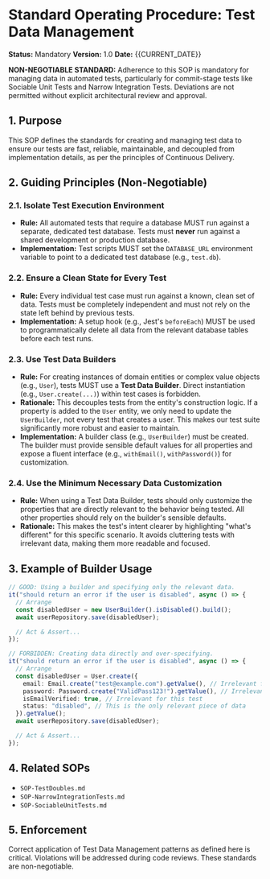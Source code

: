 # Standard Operating Procedure: Test Data Management

**Status:** Mandatory
**Version:** 1.0
**Date:** {{CURRENT_DATE}}

**NON-NEGOTIABLE STANDARD:** Adherence to this SOP is mandatory for managing data in automated tests, particularly for commit-stage tests like Sociable Unit Tests and Narrow Integration Tests. Deviations are not permitted without explicit architectural review and approval.

## 1. Purpose

This SOP defines the standards for creating and managing test data to ensure our tests are fast, reliable, maintainable, and decoupled from implementation details, as per the principles of Continuous Delivery.

## 2. Guiding Principles (Non-Negotiable)

### 2.1. Isolate Test Execution Environment

- **Rule:** All automated tests that require a database MUST run against a separate, dedicated test database. Tests must **never** run against a shared development or production database.
- **Implementation:** Test scripts MUST set the `DATABASE_URL` environment variable to point to a dedicated test database (e.g., `test.db`).

### 2.2. Ensure a Clean State for Every Test

- **Rule:** Every individual test case must run against a known, clean set of data. Tests must be completely independent and must not rely on the state left behind by previous tests.
- **Implementation:** A setup hook (e.g., Jest's `beforeEach`) MUST be used to programmatically delete all data from the relevant database tables before each test runs.

### 2.3. Use Test Data Builders

- **Rule:** For creating instances of domain entities or complex value objects (e.g., `User`), tests MUST use a **Test Data Builder**. Direct instantiation (e.g., `User.create(...)`) within test cases is forbidden.
- **Rationale:** This decouples tests from the entity's construction logic. If a property is added to the `User` entity, we only need to update the `UserBuilder`, not every test that creates a user. This makes our test suite significantly more robust and easier to maintain.
- **Implementation:** A builder class (e.g., `UserBuilder`) must be created. The builder must provide sensible default values for all properties and expose a fluent interface (e.g., `withEmail()`, `withPassword()`) for customization.

### 2.4. Use the Minimum Necessary Data Customization

- **Rule:** When using a Test Data Builder, tests should only customize the properties that are directly relevant to the behavior being tested. All other properties should rely on the builder's sensible defaults.
- **Rationale:** This makes the test's intent clearer by highlighting "what's different" for this specific scenario. It avoids cluttering tests with irrelevant data, making them more readable and focused.

## 3. Example of Builder Usage

```typescript
// GOOD: Using a builder and specifying only the relevant data.
it("should return an error if the user is disabled", async () => {
  // Arrange
  const disabledUser = new UserBuilder().isDisabled().build();
  await userRepository.save(disabledUser);

  // Act & Assert...
});

// FORBIDDEN: Creating data directly and over-specifying.
it("should return an error if the user is disabled", async () => {
  // Arrange
  const disabledUser = User.create({
    email: Email.create("test@example.com").getValue(), // Irrelevant for this test
    password: Password.create("ValidPass123!").getValue(), // Irrelevant for this test
    isEmailVerified: true, // Irrelevant for this test
    status: "disabled", // This is the only relevant piece of data
  }).getValue();
  await userRepository.save(disabledUser);

  // Act & Assert...
});
```

## 4. Related SOPs

- `SOP-TestDoubles.md`
- `SOP-NarrowIntegrationTests.md`
- `SOP-SociableUnitTests.md`

## 5. Enforcement

Correct application of Test Data Management patterns as defined here is critical. Violations will be addressed during code reviews. These standards are non-negotiable.
